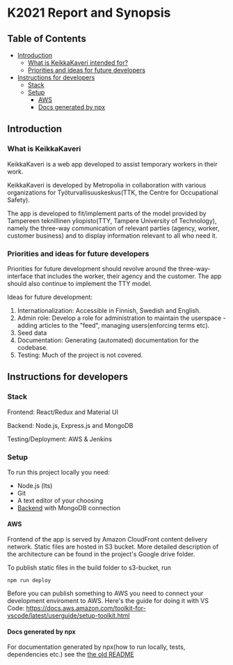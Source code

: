# K2021 Report and Synopsis #

## Table of Contents ##
* [Introduction](#introduction)
    * [What is KeikkaKaveri intended for?](#what-is-keikkakaveri)
    * [Priorities and ideas for future developers](#priorities-and-ideas)
* [Instructions for developers](#insctruction-for-developers)
  * [Stack](#stack)
  * [Setup](#setup)
    * [AWS](#aws)
    * [Docs generated by npx](#docs-generated)

## Introduction

### What is KeikkaKaveri

KeikkaKaveri is a web app developed to assist temporary workers in their work.

KeikkaKaveri is developed by Metropolia in collaboration with various organizations for Työturvallisuuskeskus(TTK, the Centre for Occupational Safety). 

The app is developed to fit/implement parts of the model provided by Tampereen teknillinen yliopisto(TTY, Tampere University of Technology), namely the three-way communication of relevant parties (agency, worker, customer business) and to display information relevant to all who need it.


### Priorities and ideas for future developers

Priorities for future development should revolve around the three-way-interface that includes the worker, their agency and the customer. The app should also continue to implement the TTY model.

Ideas for future development:
  1. Internationalization: Accessible in Finnish, Swedish and English.
  2. Admin role: Develop a role for administration to maintain the userspace - adding articles to the "feed", managing users(enforcing terms etc).
  3. Seed data 
  4. Documentation: Generating (automated) documentation for the codebase.
  5. Testing: Much of the project is not covered.


## Instructions for developers

### Stack

Frontend: React/Redux and Material UI

Backend: Node.js, Express.js and MongoDB

Testing/Deployment: AWS & Jenkins

### Setup

To run this project locally you need:

* Node.js (lts)
* Git
* A text editor of your choosing
* [Backend](https://github.com/Kestava-keikkatyo/innoBackend) with MongoDB connection

#### AWS

Frontend of the app is served by Amazon CloudFront content delivery network. Static files are hosted in S3 bucket. 
More detailed description of the architecture can be found in the project's Google drive folder.

To publish static files in the build folder to s3-bucket, run
```
npm run deploy
```
Before you can publish something to AWS you need to connect your development enviroment to AWS.
Here's the guide for doing it with VS Code: https://docs.aws.amazon.com/toolkit-for-vscode/latest/userguide/setup-toolkit.html

#### Docs generated by npx

For documentation generated by npx(how to run locally, tests, dependencies etc.) see the [the old README](https://github.com/Kestava-keikkatyo/innoFrontend/blob/development/README_old.md)

